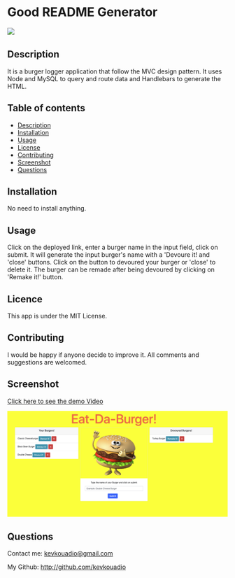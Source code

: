 # Good README Generator
![](https://img.shields.io/badge/license-MIT-blue)
## Description
It is a burger logger application that follow the MVC design pattern. It uses Node and MySQL to query and route data and Handlebars to generate the HTML.

## Table of contents
* [Description](#Description)
* [Installation](#Installation)
* [Usage](#Usage)
* [License](#License)
* [Contributing](#Contributing)
* [Screenshot](#Screenshot)
* [Questions](#Questions)
## Installation
No need to install anything.
## Usage
Click on the deployed link, enter a burger name in the input field, click on submit. It will generate the input burger's name with a 'Devoure it! and 'close' buttons. Click on the button to devoured your burger or 'close' to delete it. The burger can be remade after being devoured by clicking on 'Remake it!' button.
## Licence
This app is under the MIT License.
## Contributing
I would be happy if anyone decide to improve it. All comments and suggestions are welcomed.
## Screenshot
[Click here to see the demo Video](https://www.youtube.com/watch?v=HVfvx0v68ck)

![](Screenshot/Screenshot1.png)
## Questions
Contact me: kevkouadio@gmail.com

My Github: http://github.com/kevkouadio